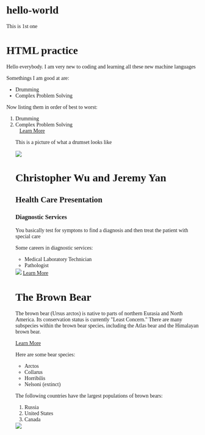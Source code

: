 # hello-world
This is 1st one
<!DOCTYPE html>
<html>
  <head>
    <link href="style.css" type="text/css" rel="stylesheet">
  </head>
    <body>
      <h1>HTML practice</h1>
    </body>
    <p>Hello everybody. I am very new to coding and learning all these new machine languages</p>
    <p>Somethings I am good at are:</p>
    <ul> 
    <li>Drumming</li>
    <li>Complex Problem Solving</li>
    </ul>
    <P>Now listing them in order of best to worst:</p>
    <ol>
    <li>Drumming</li>
    <li>Complex Problem Solving</li>
    <a href="http://www.guitarcenter.com/Drums-Percussion.gc" target="_blank">Learn More</a>
    <p>This is a picture of what a drumset looks like</p>
    <img src="https://az58332.vo.msecnd.net/e88dd2e9fff747f090c792316c22131c/Images/Products20180-1200x1200-1592542.jpg"/>
</html>
<!DOCTYPE html>
<html>
<head>
  <title>Hi</title>
</head>
<body>
  <h1>Christopher Wu and Jeremy Yan</h1>
  <h2>Health Care Presentation</h2>
  <h3>Diagnostic Services</h3>
  <p>You basically test for symptons to find a diagnosis and then treat the patient with special care</p>
  <p>Some careers in diagnostic services:</p>
  <ul>
    <li>Medical Laboratory Technician</li>
    <li>Pathologist</li>
  </ul>
<img src="http://rivertownanimalhospital.com/files/diagnostic-862x615.jpg"/>
  <a href="https://www.patientcare.va.gov/diagnosticservices.asp">Learn More</a>


</body> 
</html>
<!DOCTYPE html>
<html>
<head>
  <title>Animals Around the World</title>
 <style>
    * {
  font-family: 'Georgia', 'Times', serif;
}

a {
  color: SeaGreen;
  text-decoration: none;
}

img {
  border-radius: 100%;
}
  </style>
</head>
<body>
  <h1>The Brown Bear</h1>
  <!-- A section that describes the brown bear -->
  <p>The brown bear (Ursus arctos) is native to parts of northern Eurasia and North America. Its conservation status is currently "Least Concern." There are many subspecies within the brown bear species, including the Atlas bear and the Himalayan brown bear.</p>
  <a href="https://en.wikipedia.org/wiki/Brown_bear">Learn More</a>
  <p>Here are some bear species:</p>
  <ul>
    <li>Arctos</li>
    <li>Collarus</li>
    <li>Horribilis</li>
    <li>Nelsoni (extinct)</li>
  </ul>
  <p>The following countries have the largest populations of brown bears:</p>
  <ol>
    <li>Russia</li>
    <li>United States</li>
    <li>Canada</li>
  </ol>
  <a href="https://en.wikipedia.org/wiki/Brown_bear" target="_blank">
    <img src="https://s3.amazonaws.com/codecademy-content/courses/web-101/web101-image_brownbear.jpg" /></a>
</body> 
</html>
